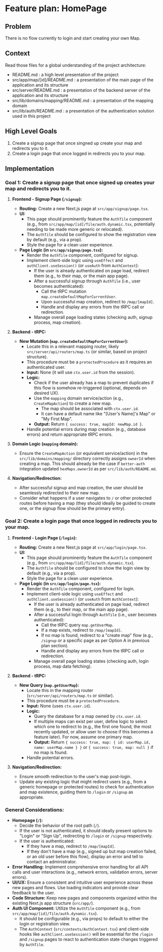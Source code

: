 # Feature plan: HomePage

## Problem

There is no flow currently to login and start creating your own Map.

## Context

Read those files for a global understanding of the project architecture:

- README.md : a high level presentation of the project
- src/app/map/[id]/README.md : a presentation of the main page of the application and its structure
- src/server/README.md : a presentation of the backend server of the application and its structure
- src/lib/domains/mapping/README.md : a presentation of the mapping domain
- src/lib/auth/README.md : a presentation of the authentication solution used in this project

## High Level Goals

1. Create a signup page that once singned up create your map and redirects you to it.
2. Create a login page that once logged in redirects you to your map.

## Implementation

### Goal 1: Create a signup page that once signed up creates your map and redirects you to it.

1.  **Frontend - Signup Page (`/signup`):**

    - **Routing:** Create a new Next.js page at `src/app/signup/page.tsx`.
    - **UI:**
      - This page should prominently feature the `AuthTile` component (e.g., from `src/app/map/[id]/Tile/auth.dynamic.tsx`, potentially needing to be made more generic or relocated).
      - The `AuthTile` should be configured to show the registration view by default (e.g., via a prop).
      - Style the page for a clean user experience.
    - **Page Logic (in `src/app/signup/page.tsx`):**
      - Render the `AuthTile` component, configured for signup.
      - Implement client-side logic using `useEffect` and `authClient.useSession()` (or `useAuth` from `AuthContext`):
        - If the user is already authenticated on page load, redirect them (e.g., to their map, or the main app page).
        - After a successful signup through `AuthTile` (i.e., user becomes authenticated):
          - Call the tRPC mutation `map.createDefaultMapForCurrentUser`.
          - Upon successful map creation, redirect to `/map/[mapId]`.
          - Handle and display any errors from the tRPC call or redirection.
        - Manage overall page loading states (checking auth, signup process, map creation).

2.  **Backend - tRPC:**

    - **New Mutation (`map.createDefaultMapForCurrentUser`):**
      - Locate this in a relevant mapping router, likely `src/server/api/routers/map.ts` (or similar, based on project structure).
      - This procedure must be a `protectedProcedure` as it requires an authenticated user.
      - **Input:** None (it will use `ctx.user.id` from the session).
      - **Logic:**
        - Check if the user already has a map to prevent duplicates if this flow is somehow re-triggered (optional, depends on desired UX).
        - Use the `mapping` domain service/action (e.g., `CreateMapAction`) to create a new map.
          - The map should be associated with `ctx.user.id`.
          - It can have a default name like "[User's Name]'s Map" or "My First Map".
        - **Output:** Return `{ success: true, mapId: newMap.id }`.
      - Handle potential errors during map creation (e.g., database errors) and return appropriate tRPC errors.

3.  **Domain Logic (`mapping` domain):**

    - Ensure the `CreateMapAction` (or equivalent service/action) in the `src/lib/domains/mapping/` directory correctly assigns `ownerId` when creating a map. This should already be the case if `better-auth` integration updated `hexMaps.ownerId` as per `src/lib/auth/README.md`.

4.  **Navigation/Redirection:**
    - After successful signup and map creation, the user should be seamlessly redirected to their new map.
    - Consider what happens if a user navigates to `/` or other protected routes before having a map (they should ideally be guided to create one, or the signup flow should be the primary entry).

### Goal 2: Create a login page that once logged in redirects you to your map.

1.  **Frontend - Login Page (`/login`):**

    - **Routing:** Create a new Next.js page at `src/app/login/page.tsx`.
    - **UI:**
      - This page should prominently feature the `AuthTile` component (e.g., from `src/app/map/[id]/Tile/auth.dynamic.tsx`).
      - The `AuthTile` should be configured to show the login view by default (e.g., via a prop).
      - Style the page for a clean user experience.
    - **Page Logic (in `src/app/login/page.tsx`):**
      - Render the `AuthTile` component, configured for login.
      - Implement client-side logic using `useEffect` and `authClient.useSession()` (or `useAuth` from `AuthContext`):
        - If the user is already authenticated on page load, redirect them (e.g., to their map, or the main app page).
        - After a successful login through `AuthTile` (i.e., user becomes authenticated):
          - Call the tRPC query `map.getUserMap`.
          - If a map exists, redirect to `/map/[mapId]`.
          - If no map is found, redirect to a "create map" flow (e.g., `/signup` or a specific page as per Option A in previous plan section).
          - Handle and display any errors from the tRPC call or redirection.
        - Manage overall page loading states (checking auth, login process, map data fetching).

2.  **Backend - tRPC:**

    - **New Query (`map.getUserMap`):**
      - Locate this in the mapping router (`src/server/api/routers/map.ts` or similar).
      - This procedure must be a `protectedProcedure`.
      - **Input:** None (uses `ctx.user.id`).
      - **Logic:**
        - Query the database for a map owned by `ctx.user.id`.
        - If multiple maps can exist per user, define logic to select which one to redirect to (e.g., the first one found, the most recently updated, or allow user to choose if this becomes a feature later). For now, assume one primary map.
        - **Output:** Return `{ success: true, map: { id: userMap.id, name: userMap.name } }` or `{ success: true, map: null }` if no map is found.
      - Handle potential errors.

3.  **Navigation/Redirection:**
    - Ensure smooth redirection to the user's map post-login.
    - Update any existing logic that might redirect users (e.g., from a generic homepage or protected routes) to check for authentication and map existence, guiding them to `/login` or `/signup` as appropriate.

### General Considerations:

- **Homepage (`/`):**
  - Decide the behavior of the root path (`/`).
  - If the user is not authenticated, it should ideally present options to "Login" or "Sign Up", redirecting to `/login` or `/signup` respectively.
  - If the user is authenticated:
    - If they have a map, redirect to `/map/[mapId]`.
    - If they don't have a map (e.g., signed up but map creation failed, or an old user before this flow), display an error and tell to contact an administrator.
- **Error Handling:** Implement comprehensive error handling for all API calls and user interactions (e.g., network errors, validation errors, server errors).
- **UI/UX:** Ensure a consistent and intuitive user experience across these new pages and flows. Use loading indicators and provide clear feedback to the user.
- **Code Structure:** Keep new pages and components organized within the existing Next.js app structure (`src/app/`).
- **Auth UI Component:** Utilize the `AuthTile` component (e.g., from `src/app/map/[id]/Tile/auth.dynamic.tsx`).
  - It should be configurable (e.g., via props) to default to either the login or registration view.
  - The `AuthContext` (`src/contexts/AuthContext.tsx`) and client-side hooks like `authClient.useSession()` will be essential for the `/login` and `/signup` pages to react to authentication state changes triggered by `AuthTile`.
